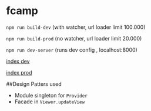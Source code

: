 # fcamp
`npm run build-dev`   (with watcher, url loader limit 100.000)

`npm run build-prod`  (no watcher, url loader limit 20.000)

`npm run dev-server`  (runs dev config , localhost:8000)

[index dev](https://error404as.github.io/fcamp/index-dev.html)

[index prod](https://error404as.github.io/fcamp/index.html)

##Design Patters used
- Module singleton for `Provider`
- Facade in `Viewer.updateView`
